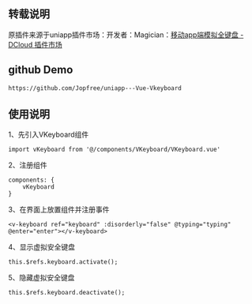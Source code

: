 

## 转载说明

原插件来源于uniapp插件市场：开发者：Magician：[移动app端模拟全键盘 - DCloud 插件市场](https://ext.dcloud.net.cn/plugin?id=625)

## github Demo

```
https://github.com/Jopfree/uniapp---Vue-Vkeyboard
```


## 使用说明

1、先引入VKeyboard组件

```
import vKeyboard from '@/components/VKeyboard/VKeyboard.vue'
```
2、注册组件
```
components: {
	vKeyboard
}
```
3、在界面上放置组件并注册事件
```
<v-keyboard ref="keyboard" :disorderly="false" @typing="typing" @enter="enter"></v-keyboard>
```
4、显示虚拟安全键盘

```
this.$refs.keyboard.activate();
```
5、隐藏虚拟安全键盘

```
this.$refs.keyboard.deactivate();
```

